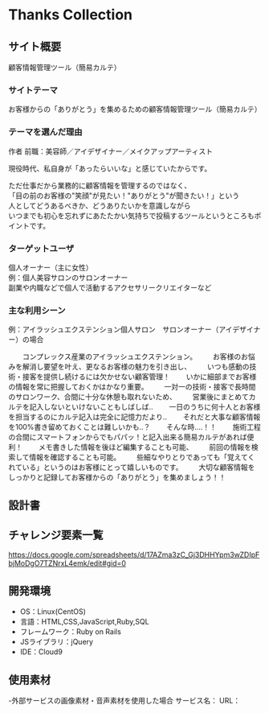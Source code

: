 # Thanks Collection  
  
## サイト概要  
顧客情報管理ツール（簡易カルテ）  
  
### サイトテーマ  
お客様からの「ありがとう」を集めるための顧客情報管理ツール（簡易カルテ）  
  
### テーマを選んだ理由  
作者 前職：美容師／アイデザイナー／メイクアップアーティスト  
  
現役時代、私自身が「あったらいいな」と感じていたからです。  
  
ただ仕事だから業務的に顧客情報を管理するのではなく、  
「目の前のお客様の"笑顔"が見たい！"ありがとう"が聞きたい！」という  
人としてどうあるべきか、どうありたいかを意識しながら  
いつまでも初心を忘れずにあたたかい気持ちで投稿するツールというところもポイントです。  

### ターゲットユーザ  
個人オーナー（主に女性）  
例：個人美容サロンのサロンオーナー  
  副業や内職などで個人で活動するアクセサリークリエイターなど  

### 主な利用シーン

例：アイラッシュエクステンション個人サロン　サロンオーナー（アイデザイナー）の場合

　　コンプレックス産業のアイラッシュエクステンション。
　　お客様のお悩みを解消し要望を叶え、更なるお客様の魅力を引き出し、
　　いつも感動の技術・接客を提供し続けるには欠かせない顧客管理！
　　いかに細部までお客様の情報を常に把握しておくかはかなり重要。
　　一対一の技術・接客で長時間のサロンワーク、合間に十分な休憩も取れないため、
　　営業後にまとめてカルテを記入しないといけないこともしばしば‥
　　一日のうちに何十人とお客様を担当するのにカルテ記入は完全に記憶力だより‥
　　それだと大事な顧客情報を100%書き留めておくことは難しいかも‥？
　　そんな時‥‥！！
　　施術工程の合間にスマートフォンからでもパパッ！と記入出来る簡易カルテがあれば便利！
　　メモ書きした情報を後ほど編集することも可能、
　　前回の情報を検索して情報を確認することも可能。
　　些細なやりとりであっても「覚えてくれている」というのはお客様にとって嬉しいものです。
　　大切な顧客情報をしっかりと記録してお客様からの「ありがとう」を集めましょう！！

## 設計書


## チャレンジ要素一覧
https://docs.google.com/spreadsheets/d/17AZma3zC_Gj3DHHYpm3wZDIpFbjMoDgO7TZNrxL4emk/edit#gid=0

## 開発環境
- OS：Linux(CentOS)
- 言語：HTML,CSS,JavaScript,Ruby,SQL
- フレームワーク：Ruby on Rails
- JSライブラリ：jQuery
- IDE：Cloud9

## 使用素材
-外部サービスの画像素材・音声素材を使用した場合
サービス名：
URL：
